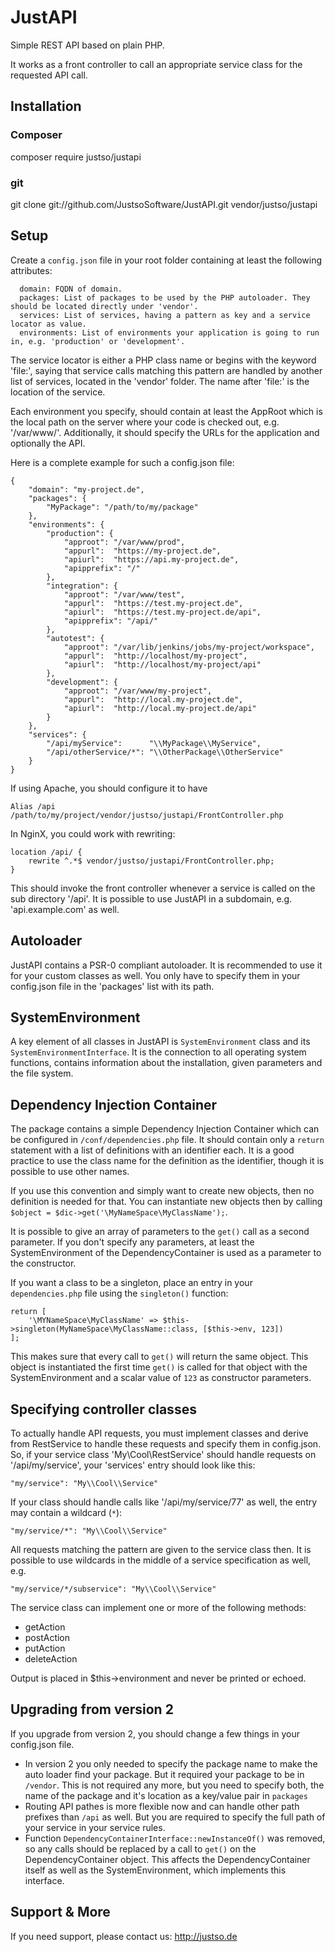 # JustAPI

Simple REST API based on plain PHP.

It works as a front controller to call an appropriate service class for the requested API call.

## Installation

### Composer
  composer require justso/justapi

### git
  git clone git://github.com/JustsoSoftware/JustAPI.git vendor/justso/justapi
  
## Setup

Create a `config.json` file in your root folder containing at least the following attributes:

```
  domain: FQDN of domain.
  packages: List of packages to be used by the PHP autoloader. They should be located directly under 'vendor'.
  services: List of services, having a pattern as key and a service locator as value.
  environments: List of environments your application is going to run in, e.g. 'production' or 'development'.
```

The service locator is either a PHP class name or begins with the keyword 'file:', saying that service calls matching
this pattern are handled by another list of services, located in the 'vendor' folder.
The name after 'file:' is the location of the service.

Each environment you specify, should contain at least the AppRoot which is the local path on the server where your code
is checked out, e.g. '/var/www/'. Additionally, it should specify the URLs for the application and optionally the API.

Here is a complete example for such a config.json file:

```
{
    "domain": "my-project.de",
    "packages": {
        "MyPackage": "/path/to/my/package"
    },
    "environments": {
        "production": {
            "approot": "/var/www/prod",
            "appurl":  "https://my-project.de",
            "apiurl":  "https://api.my-project.de",
            "apipprefix": "/"
        },
        "integration": {
            "approot": "/var/www/test",
            "appurl":  "https://test.my-project.de",
            "apiurl":  "https://test.my-project.de/api",
            "apipprefix": "/api/"
        },
        "autotest": {
            "approot": "/var/lib/jenkins/jobs/my-project/workspace",
            "appurl":  "http://localhost/my-project",
            "apiurl":  "http://localhost/my-project/api"
        },
        "development": {
            "approot": "/var/www/my-project",
            "appurl":  "http://local.my-project.de",
            "apiurl":  "http://local.my-project.de/api"
        }
    },
    "services": {
        "/api/myService":      "\\MyPackage\\MyService",
        "/api/otherService/*": "\\OtherPackage\\OtherService"
    }
}
```

If using Apache, you should configure it to have

```
Alias /api /path/to/my/project/vendor/justso/justapi/FrontController.php
```

In NginX, you could work with rewriting:

```
location /api/ {
    rewrite ^.*$ vendor/justso/justapi/FrontController.php;
}
```

This should invoke the front controller whenever a service is called on the sub directory '/api'.
It is possible to use JustAPI in a subdomain, e.g. 'api.example.com' as well.

## Autoloader

JustAPI contains a PSR-0 compliant autoloader. It is recommended to use it for your custom classes as well.
You only have to specify them in your config.json file in the 'packages' list with its path.

## SystemEnvironment

A key element of all classes in JustAPI is `SystemEnvironment` class and its `SystemEnvironmentInterface`. It is the
connection to all operating system functions, contains information about the installation, given parameters and the
file system.
 
## Dependency Injection Container

The package contains a simple Dependency Injection Container which can be configured in `/conf/dependencies.php` file.
It should contain only a `return` statement with a list of definitions with an identifier each. It is a good practice
to use the class name for the definition as the identifier, though it is possible to use other names.

If you use this convention and simply want to create new objects, then no definition is needed for that. You can
instantiate new objects then by calling `$object = $dic->get('\MyNameSpace\MyClassName');`.

It is possible to give an array of parameters to the `get()` call as a second parameter. If you don't specify any
parameters, at least the SystemEnvironment of the DependencyContainer is used as a parameter to the constructor.

If you want a class to be a singleton, place an entry in your `dependencies.php` file using the `singleton()` function:

```
return [
    '\MYNameSpace\MyClassName' => $this->singleton(MyNameSpace\MyClassName::class, [$this->env, 123])
];
```

This makes sure that every call to `get()` will return the same object. This object is instantiated the first time
`get()` is called for that object with the SystemEnvironment and a scalar value of `123` as constructor parameters.

## Specifying controller classes

To actually handle API requests, you must implement classes and derive from RestService to handle these requests and
 specify them in config.json. So, if your service class 'My\Cool\RestService' should handle requests on
 '/api/my/service', your 'services' entry should look like this:

```
"my/service": "My\\Cool\\Service"
```

If your class should handle calls like '/api/my/service/77' as well, the entry may contain a wildcard (`*`):

```
"my/service/*": "My\\Cool\\Service"
```

All requests matching the pattern are given to the service class then. It is possible to use wildcards in the middle
 of a service specification as well, e.g.

```
"my/service/*/subservice": "My\\Cool\\Service"
```

The service class can implement one or more of the following methods:

- getAction
- postAction
- putAction
- deleteAction

Output is placed in $this->environment and never be printed or echoed.

## Upgrading from version 2

If you upgrade from version 2, you should change a few things in your config.json file.

- In version 2 you only needed to specify the package name to make the auto loader find your package. But it required your package to be in `/vendor`. This is not required any more, but you need to specify both, the name of the package and it's location as a key/value pair in `packages`
- Routing API pathes is more flexible now and can handle other path prefixes than `/api` as well. But you are required to specify the full path of your service in your service rules.
- Function `DependencyContainerInterface::newInstanceOf()` was removed, so any calls should be replaced by a call to `get()` on the DependencyContainer object. This affects the DependencyContainer itself as well as the SystemEnvironment, which implements this interface.

## Support & More

If you need support, please contact us: http://justso.de
